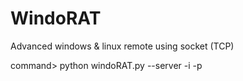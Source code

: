 # WindoRAT
Advanced windows &amp; linux remote using socket (TCP)

command>
python windoRAT.py --server -i <IP> -p <PORT>
